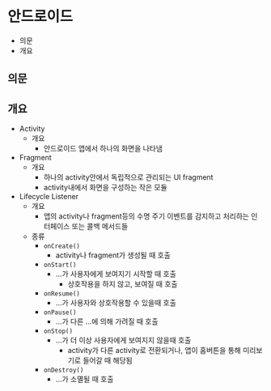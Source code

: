 # 안드로이드

- 의문
- 개요

## 의문

## 개요

- Activity
  - 개요
    - 안드로이드 앱에서 하나의 화면을 나타냄
- Fragment
  - 개요
    - 하나의 activity안에서 독립적으로 관리되는 UI fragment
    - activity내에서 화면을 구성하는 작은 모듈
- Lifecycle Listener
  - 개요
    - 앱의 activity나 fragment등의 수명 주기 이벤트를 감지하고 처리하는 인터페이스 또는 콜백 메서드들
  - 종류
    - `onCreate()`
      - activity나 fragment가 생성될 때 호출
    - `onStart()`
      - ...가 사용자에게 보여지기 시작할 때 호출
        - 상호작용을 하지 않고, 보여질 때 호출
    - `onResume()`
      - ...가 사용자와 상호작용할 수 있을때 호출
    - `onPause()`
      - ...가 다른 ...에 의해 가려질 때 호출
    - `onStop()`
      - ...가 더 이상 사용자에게 보여지지 않을때 호출
        - activity가 다른 activity로 전환되거나, 앱이 홈버튼을 통해 미리보기로 들어갈 때 해당됨
    - `onDestroy()`
      - ...가 소멸될 때 호출
